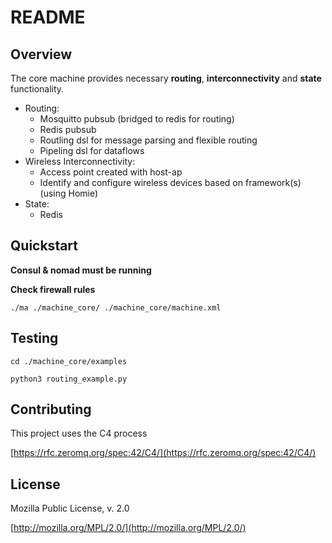 # README

## Overview

The core machine provides necessary **routing**, **interconnectivity** and **state** functionality. 

* Routing:
    * Mosquitto pubsub (bridged to redis for routing)
    * Redis pubsub
    * Routling dsl for message parsing and flexible routing
    * Pipeling dsl for dataflows 
* Wireless Interconnectivity:
    * Access point created with host-ap
    * Identify and configure wireless devices based on framework(s)(using Homie)
* State:
    * Redis 

## <a name="quickstart"></a> Quickstart
**Consul & nomad must be running**

**Check firewall rules**

<a name="quickstart"></a> 
`./ma ./machine_core/ ./machine_core/machine.xml`

## <a name="test"></a> Testing

`cd ./machine_core/examples`

`python3 routing_example.py`

##  <a name="contribute"></a> Contributing

This project uses the C4 process 

[https://rfc.zeromq.org/spec:42/C4/](https://rfc.zeromq.org/spec:42/C4/)

##  <a name="license"></a> License
Mozilla Public License, v. 2.0 

[http://mozilla.org/MPL/2.0/](http://mozilla.org/MPL/2.0/)


